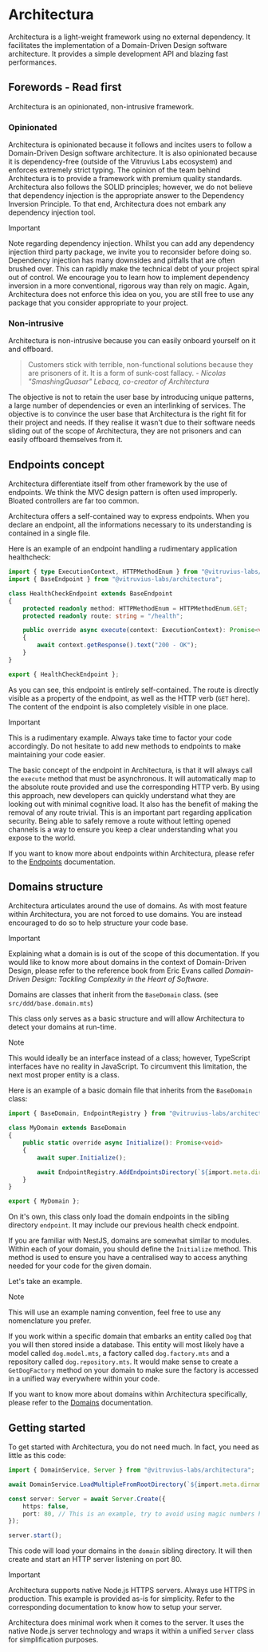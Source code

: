 # Architectura

Architectura is a light-weight framework using no external dependency.
It facilitates the implementation of a Domain-Driven Design software architecture.
It provides a simple development API and blazing fast performances.

## Forewords - Read first

Architectura is an opinionated, non-intrusive framework.

### Opinionated

Architectura is opinionated because it follows and incites users to follow a Domain-Driven Design software architecture.
It is also opinionated because it is dependency-free (outside of the Vitruvius Labs ecosystem) and enforces extremely strict typing.
The opinion of the team behind Architectura is to provide a framework with premium quality standards.
Architectura also follows the SOLID principles; however, we do not believe that dependency injection is the appropriate answer to the Dependency Inversion Principle.
To that end, Architectura does not embark any dependency injection tool.

> [!IMPORTANT]
> Note regarding dependency injection.
> Whilst you can add any dependency injection third party package, we invite you to reconsider before doing so.
> Dependency injection has many downsides and pitfalls that are often brushed over. This can rapidly make the technical debt of your project spiral out of control.
> We encourage you to learn how to implement dependency inversion in a more conventional, rigorous way than rely on magic.
> Again, Architectura does not enforce this idea on you, you are still free to use any package that you consider appropriate to your project.

### Non-intrusive

Architectura is non-intrusive because you can easily onboard yourself on it and offboard.

> Customers stick with terrible, non-functional solutions because they are prisoners of it. It is a form of sunk-cost fallacy.
> \- *Nicolas "SmashingQuasar" Lebacq, co-creator of Architectura*

The objective is not to retain the user base by introducing unique patterns, a large number of dependencies or even an interlinking of services.
The objective is to convince the user base that Architectura is the right fit for their project and needs.
If they realise it wasn't due to their software needs sliding out of the scope of Architectura, they are not prisoners and can easily offboard themselves from it.

## Endpoints concept

Architectura differentiate itself from other framework by the use of endpoints.
We think the MVC design pattern is often used improperly. Bloated controllers are far too common.

Architectura offers a self-contained way to express endpoints.
When you declare an endpoint, all the informations necessary to its understanding is contained in a single file.

Here is an example of an endpoint handling a rudimentary application healthcheck:

```ts
import { type ExecutionContext, HTTPMethodEnum } from "@vitruvius-labs/architectura";
import { BaseEndpoint } from "@vitruvius-labs/architectura";

class HealthCheckEndpoint extends BaseEndpoint
{
	protected readonly method: HTTPMethodEnum = HTTPMethodEnum.GET;
	protected readonly route: string = "/health";

	public override async execute(context: ExecutionContext): Promise<void>
	{
		await context.getResponse().text("200 - OK");
	}
}

export { HealthCheckEndpoint };
```

As you can see, this endpoint is entirely self-contained.
The route is directly visible as a property of the endpoint, as well as the HTTP verb (`GET` here).
The content of the endpoint is also completely visible in one place.

> [!IMPORTANT]
> This is a rudimentary example. Always take time to factor your code accordingly.
> Do not hesitate to add new methods to endpoints to make maintaining your code easier.

The basic concept of the endpoint in Architectura, is that it will always call the `execute` method that must be asynchronous.
It will automatically map to the absolute route provided and use the corresponding HTTP verb.
By using this approach, new developers can quickly understand what they are looking out with minimal cognitive load.
It also has the benefit of making the removal of any route trivial.
This is an important part regarding application security.
Being able to safely remove a route without letting opened channels is a way to ensure you keep a clear understanding what you expose to the world.

If you want to know more about endpoints within Architectura, please refer to the [Endpoints](_docs/endpoints/readme.md) documentation.

## Domains structure

Architectura articulates around the use of domains.
As with most feature within Architectura, you are not forced to use domains.
You are instead encouraged to do so to help structure your code base.

> [!IMPORTANT]
> Explaining what a domain is is out of the scope of this documentation.
> If you would like to know more about domains in the context of Domain-Driven Design, please refer to the reference book from Eric Evans called *Domain-Driven Design: Tackling Complexity in the Heart of Software*.

Domains are classes that inherit from the `BaseDomain` class. (see `src/ddd/base.domain.mts`)

This class only serves as a basic structure and will allow Architectura to detect your domains at run-time.

> [!NOTE]
> This would ideally be an interface instead of a class; however, TypeScript interfaces have no reality in JavaScript.
> To circumvent this limitation, the next most proper entity is a class.

Here is an example of a basic domain file that inherits from the `BaseDomain` class:

```ts
import { BaseDomain, EndpointRegistry } from "@vitruvius-labs/architectura";

class MyDomain extends BaseDomain
{
	public static override async Initialize(): Promise<void>
	{
		await super.Initialize();

		await EndpointRegistry.AddEndpointsDirectory(`${import.meta.dirname}/endpoint`);
	}
}

export { MyDomain };
```

On it's own, this class only load the domain endpoints in the sibling directory `endpoint`.
It may include our previous health check endpoint.

If you are familiar with NestJS, domains are somewhat similar to modules.
Within each of your domain, you should define the `Initialize` method.
This method is used to ensure you have a centralised way to access anything needed for your code for the given domain.

Let's take an example.

> [!NOTE]
> This will use an example naming convention, feel free to use any nomenclature you prefer.

If you work within a specific domain that embarks an entity called `Dog` that you will then stored inside a database.
This entity will most likely have a model called `dog.model.mts`, a factory called `dog.factory.mts` and a repository called `dog.repository.mts`.
It would make sense to create a `GetDogFactory` method on your domain to make sure the factory is accessed in a unified way everywhere within your code.

If you want to know more about domains within Architectura specifically, please refer to the [Domains](_docs/domains/readme.md) documentation.

## Getting started

To get started with Architectura, you do not need much.
In fact, you need as little as this code:

```ts
import { DomainService, Server } from "@vitruvius-labs/architectura";

await DomainService.LoadMultipleFromRootDirectory(`${import.meta.dirname}/domain`);

const server: Server = await Server.Create({
	https: false,
	port: 80, // This is an example, try to avoid using magic numbers here and rely on configurations or enums.
});

server.start();
```

This code will load your domains in the `domain` sibling directory.
It will then create and start an HTTP server listening on port 80.

> [!IMPORTANT]
> Architectura supports native Node.js HTTPS servers. Always use HTTPS in production.
> This example is provided as-is for simplicity. Refer to the corresponding documentation to know how to setup your server.

Architectura does minimal work when it comes to the server.
It uses the native Node.js server technology and wraps it within a unified `Server` class for simplification purposes.
